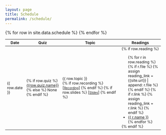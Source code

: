 ```yaml
---
layout: page
title: Schedule
permalink: /schedule/
---
```



<table style="table-layout: fixed; font-size: 88%;">
  <thead>
      <th style="width: 10%;"> Date </th>
      <th style="width: 10%;"> Quiz </th>
      <th style="width: 50%;"> Topic </th>
      <th style="width: 30%;"> Readings </th>
  </thead>
  <tbody>
    {% for row in site.data.schedule %}
    <tr>
      <td> {{ row.date }} </td>
      <td> 
        {% if row.quiz %} 
          <a target="_parent" href="{{row.quiz.link}}" style="text-decoration: underline;">{{row.quiz.name}}</a>
        {% else %}
          None
        {% endif %}
      </td>
      <td> {{ row.topic }} 
        <br>
        {% if row.recording %}
          [<a target="_parent" href="{{row.recording}}" style="font-size: 80%;text-decoration: underline;">Recording</a>]
        {% endif %}
        {% if row.slides %}
          [<a target="_parent" href="{{site.url}}{{row.slides}}" style="font-size: 80%;">Slides</a>]
        {% endif %}
      </td>
      <td> 
        {% if row.reading %}
        <ul style="margin-bottom: 0;">
          {% for r in row.reading %}
            {% if r.file %}
              {% assign reading_link = {{site.url}} | append: r.file %}
            {% endif %}
            {% if r.link %}
              {% assign reading_link = r.link %}
            {% endif %}
          <li> <a target="_parent" href="{{reading_link}}"> {{ r.name }} </a> </li>
          {% endfor %}
        </ul>
        {% endif %}
      </td>
    </tr>
    {% endfor %}
  </tbody>
</table>

